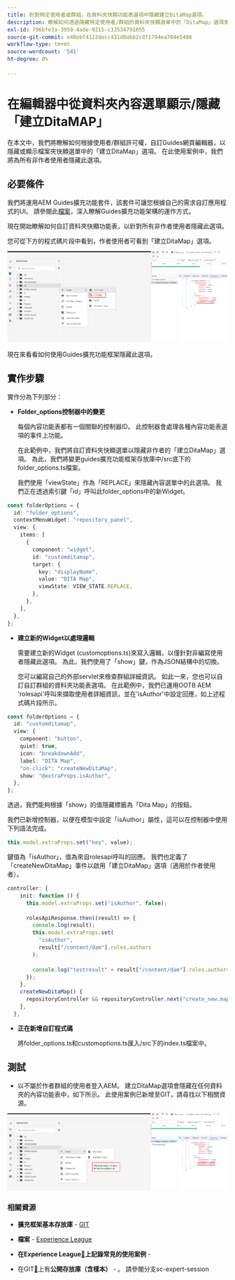 ```yaml
---
title: 針對特定使用者或群組，在資料夾快顯功能表選項中隱藏建立DitaMap選項。
description: 瞭解如何透過隱藏特定使用者/群組的資料夾快顯選單中的「DitaMap」選項來自訂編輯器
exl-id: 796bfe3a-3950-4ade-9215-c33534791055
source-git-commit: e40ebf4122decc431d0abb2cdf1794ea704e5496
workflow-type: tm+mt
source-wordcount: '541'
ht-degree: 0%

---
```


# 在編輯器中從資料夾內容選單顯示/隱藏「建立DitaMAP」

在本文中，我們將瞭解如何根據使用者/群組許可權，自訂Guides網頁編輯器，以隱藏或顯示檔案夾快顯選單中的「建立DitaMap」選項。
在此使用案例中，我們將為所有非作者使用者隱藏此選項。

## 必要條件

我們將運用AEM Guides擴充功能套件，該套件可讓您根據自己的需求自訂應用程式的UI。
請參閱此[檔案](https://github.com/adobe/guides-extension/tree/main)，深入瞭解Guides擴充功能架構的運作方式。

現在開始瞭解如何自訂資料夾快顯功能表，以針對所有非作者使用者隱藏此選項。

您可從下方的程式碼片段中看到，作者使用者可看到「建立DitaMap」選項。

![顯示建立DitaMap選項](../../../assets/authoring/ditamap-show-author.png)

現在來看看如何使用Guides擴充功能框架隱藏此選項。

## 實作步驟

實作分為下列部分：

- **Folder_options控制器中的變更**

  每個內容功能表都有一個關聯的控制器ID。 此控制器會處理各種內容功能表選項的事件上功能。

  在此範例中，我們將自訂資料夾快顯選單以隱藏非作者的「建立DitaMap」選項。 為此，我們將變更guides擴充功能框架存放庫中/src底下的folder_options.ts檔案。

  我們使用「viewState」作為「REPLACE」來隱藏內容選單中的此選項。
我們正在透過索引鍵「id」呼叫此folder_options中的新Widget。

```typescript
const folderOptions = {
  id: "folder_options",
  contextMenuWidget: "repository_panel",
  view: {
    items: [
      {
        component: "widget",
        id: "customditamap",
        target: {
          key: "displayName",
          value: "DITA Map",
          viewState: VIEW_STATE.REPLACE,
        },
      },
    ],
  },
};
```

- **建立新的Widget以處理邏輯**

  需要建立新的Widget (customoptions.ts)來寫入邏輯，以僅針對非編寫使用者隱藏此選項。 為此，我們使用了「show」鍵，作為JSON結構中的切換。

  您可以編寫自己的外部servlet來檢查群組詳細資訊。 如此一來，您也可以自訂自訂群組的資料夾功能表選項。
在此範例中，我們已運用OOTB AEM &#39;rolesapi&#39;呼叫來擷取使用者詳細資訊，並在&#39;isAuthor&#39;中設定回應，如上述程式碼片段所示。

```typescript
const folderOptions = {
  id: "customditamap",
  view: {
    component: "button",
    quiet: true,
    icon: "breakdownAdd",
    label: "DITA Map",
    "on-click": "createNewDitaMap",
    show: "@extraProps.isAuthor",
  },
};
```

透過，我們能夠根據「show」的值隱藏標籤為「Dita Map」的按鈕。

我們已新增控制器，以便在模型中設定「isAuthor」屬性，這可以在控制器中使用下列語法完成。

```typescript
this.model.extraProps.set("key", value);
```

鍵值為「isAuthor」，值為來自rolesapi呼叫的回應。
我們也定義了「createNewDitaMap」事件以啟用「建立DitaMap」選項（適用於作者使用者）。

```typescript
controller: {
    init: function () {
      this.model.extraProps.set("isAuthor", false);

      rolesApiResponse.then((result) => {
        console.log(result);
        this.model.extraProps.set(
          "isAuthor",
          result["/content/dam"].roles.authors
        );

        console.log("testresult" + result["/content/dam"].roles.authors);
      });
    },
    createNewDitaMap() {
      repositoryController && repositoryController.next("create_new.map");
    },
  },
```

- **正在新增自訂程式碼**

  將folder_options.ts和customoptions.ts匯入/src下的index.ts檔案中。

## 測試

- 以不屬於作者群組的使用者登入AEM。 建立DitaMap選項會隱藏在任何資料夾的內容功能表中，如下所示。
此使用案例已新增至GIT，請尋找以下相關資源。

![隱藏建立DitaMap選項](../../../assets/authoring/ditamap-hide-non-author.png)

### 相關資源

- **擴充框架基本存放庫** - [GIT](https://github.com/adobe/guides-extension/tree/main)

- **檔案** - [Experience League](../../../../../guides-ui-extensions/aem_guides_framework/basic-customisation.md)

- **在Experience League[&#128279;](../../../../../guides-ui-extensions/aem_guides_framework/jui-framework.md)上記錄常見的使用案例** - 

- 在GIT[&#128279;](https://github.com/adobe/guides-extension/tree/sc-expert-session)上有&#x200B;**公開存放庫（含樣本）** - 。 請參閱分支sc-expert-session

```

```
